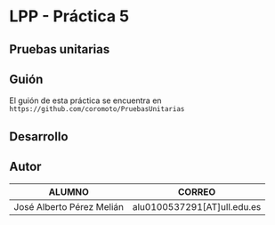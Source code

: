 LPP - Práctica 5
================
Pruebas unitarias
---------------------------------

Guión
-----
El guión de esta práctica se encuentra en `https://github.com/coromoto/PruebasUnitarias` 

Desarrollo
----------


Autor
-------
| ALUMNO | CORREO |
| ---------- | ---------- |
| José Alberto Pérez Melián   | alu0100537291[AT]ull.edu.es   |